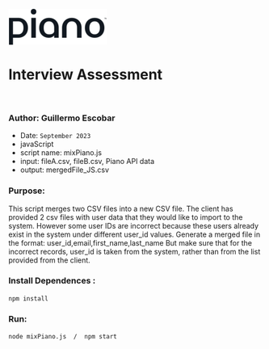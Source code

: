  __![Alt text](image.png)__

# Interview Assessment
<br>

### Author:  Guillermo Escobar

- Date: `September 2023`
- javaScript  
- script name: mixPiano.js 
- input: fileA.csv, fileB.csv, Piano API data 
- output: mergedFile_JS.csv 



### Purpose:

This script merges two CSV files into a new CSV file.
The client has provided 2 csv files with user data that they would like to import to the system. However some user IDs are incorrect because these users already exist in the system under different user_id values. Generate a merged file in the format: user_id,email,first_name,last_name
But make sure that for the incorrect records, user_id is taken from the system, rather than from the list provided from the client.

### Install Dependences :
```
npm install
```

### Run:
```
node mixPiano.js  /  npm start
```